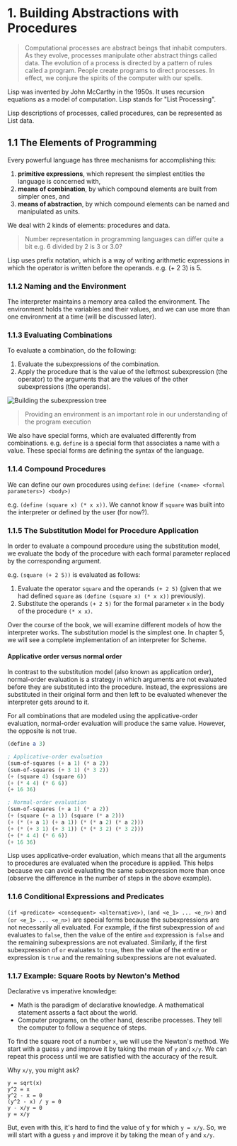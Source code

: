 # 1. Building Abstractions with Procedures

> Computational processes are abstract beings that inhabit computers. As they evolve, processes manipulate other abstract things called data. The evolution of a process is directed by a pattern of rules called a program. People create programs to direct processes. In effect, we conjure the spirits of the computer with our spells.

Lisp was invented by John McCarthy in the 1950s. It uses recursion equations as a model of computation. Lisp stands for "List Processing".

Lisp descriptions of processes, called procedures, can be represented as List data.

## 1.1 The Elements of Programming

Every powerful language has three mechanisms for accomplishing this:
1. **primitive expressions**, which represent the simplest entities the language is concerned with,
2. **means of combination**, by which compound elements are built from simpler ones, and
3. **means of abstraction**, by which compound elements can be named and manipulated as units.

We deal with 2 kinds of elements: procedures and data.

> Number representation in programming languages can differ quite a bit e.g. 6 divided by 2 is 3 or 3.0?

Lisp uses prefix notation, which is a way of writing arithmetic expressions in which the operator is written before the operands. e.g. (+ 2 3) is 5.

### 1.1.2 Naming and the Environment

The interpreter maintains a memory area called the environment. The environment holds the variables and their values, and we can use more than one environment at a time (will be discussed later).

### 1.1.3 Evaluating Combinations

To evaluate a combination, do the following:
1. Evaluate the subexpressions of the combination.
2. Apply the procedure that is the value of the leftmost subexpression (the operator) to the arguments that are the values of the other subexpressions (the operands).

![Building the subexpression tree](https://mitp-content-server.mit.edu/books/content/sectbyfn/books_pres_0/6515/sicp.zip/full-text/book/ch1-Z-G-1.gif)

> Providing an environment is an important role in our understanding of the program execution

We also have special forms, which are evaluated differently from combinations. e.g. `define` is a special form that associates a name with a value. These special forms are defining the syntax of the language.

### 1.1.4 Compound Procedures

We can define our own procedures using `define`:
`(define (<name> <formal parameters>) <body>)`

e.g. `(define (square x) (* x x))`. We cannot know if `square` was built into the interpreter or defined by the user (for now?).

### 1.1.5 The Substitution Model for Procedure Application

In order to evaluate a compound procedure using the substitution model, we evaluate the body of the procedure with each formal parameter replaced by the corresponding argument.

e.g. `(square (+ 2 5))` is evaluated as follows:
1. Evaluate the operator `square` and the operands `(+ 2 5)` (given that we had defined `square` as `(define (square x) (* x x))` previously).
2. Substitute the operands `(+ 2 5)` for the formal parameter `x` in the body of the procedure `(* x x)`.

Over the course of the book, we will examine different models of how the interpreter works. The substitution model is the simplest one. In chapter 5, we will see a complete implementation of an interpreter for Scheme.

#### Applicative order versus normal order

In contrast to the substitution model (also known as application order), normal-order evaluation is a strategy in which arguments are not evaluated before they are substituted into the procedure. Instead, the expressions are substituted in their original form and then left to be evaluated whenever the interpreter gets around to it.

For all combinations that are modeled using the applicative-order evaluation, normal-order evaluation will produce the same value. However, the opposite is not true.

```scheme
(define a 3)

; Applicative-order evaluation
(sum-of-squares (+ a 1) (* a 2))
(sum-of-squares (+ 3 1) (* 3 2))
(+ (square 4) (square 6))
(+ (* 4 4) (* 6 6))
(+ 16 36)

; Normal-order evaluation
(sum-of-squares (+ a 1) (* a 2))
(+ (square (+ a 1)) (square (* a 2)))
(+ (* (+ a 1) (+ a 1)) (* (* a 2) (* a 2)))
(+ (* (+ 3 1) (+ 3 1)) (* (* 3 2) (* 3 2)))
(+ (* 4 4) (* 6 6))
(+ 16 36)
```

Lisp uses applicative-order evaluation, which means that all the arguments to procedures are evaluated when the procedure is applied. This helps because we can avoid evaluating the same subexpression more than once (observe the difference in the number of steps in the above example).

### 1.1.6 Conditional Expressions and Predicates

`(if <predicate> <consequent> <alternative>)`, `(and <e_1> ... <e_n>)` and `(or <e_1> ... <e_n>)` are special forms because the subexpressions are not necessarily all evaluated. For example, if the first subexpression of `and` evaluates to `false`, then the value of the entire `and` expression is `false` and the remaining subexpressions are not evaluated. Similarly, if the first subexpression of `or` evaluates to `true`, then the value of the entire `or` expression is `true` and the remaining subexpressions are not evaluated.

### 1.1.7 Example: Square Roots by Newton's Method

Declarative vs imperative knowledge:
- Math is the paradigm of declarative knowledge. A mathematical statement asserts a fact about the world.
- Computer programs, on the other hand, describe processes. They tell the computer to follow a sequence of steps.

To find the square root of a number `x`, we will use the Newton's method. We start with a guess `y` and improve it by taking the mean of `y` and `x/y`. We can repeat this process until we are satisfied with the accuracy of the result.

Why `x/y`, you might ask?

```
y = sqrt(x)
y^2 = x
y^2 - x = 0
(y^2 - x) / y = 0
y - x/y = 0
y = x/y
```

But, even with this, it's hard to find the value of y for which `y = x/y`. So, we will start with a guess `y` and improve it by taking the mean of `y` and `x/y`.

